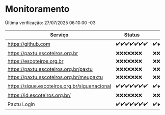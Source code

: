 # Monitoramento

Última verificação: 27/07/2025 06:10:00 -03

|Serviço|Status|Últimas 24h|
|---|---|---|
|https://github.com|<span title="2025-07-20: OK=22">✔️</span><span title="2025-07-21: OK=22">✔️</span><span title="2025-07-22: OK=23">✔️</span><span title="2025-07-23: OK=23">✔️</span><span title="2025-07-24: OK=23">✔️</span><span title="2025-07-25: OK=23">✔️</span><span title="2025-07-26: OK=9">✔️</span>|<span title="26/07/2025 07:09:00 -03 : 200">✔️</span><span title="26/07/2025 08:08:00 -03 : 200">✔️</span><span title="26/07/2025 09:17:00 -03 : 200">✔️</span><span title="26/07/2025 10:22:00 -03 : 200">✔️</span><span title="26/07/2025 11:08:00 -03 : 200">✔️</span><span title="26/07/2025 12:09:00 -03 : 200">✔️</span><span title="26/07/2025 13:10:00 -03 : 200">✔️</span><span title="26/07/2025 14:07:00 -03 : 200">✔️</span><span title="26/07/2025 15:13:00 -03 : 200">✔️</span><span title="26/07/2025 16:07:00 -03 : 200">✔️</span><span title="26/07/2025 17:10:00 -03 : 200">✔️</span><span title="26/07/2025 18:08:00 -03 : 200">✔️</span><span title="26/07/2025 19:09:00 -03 : 200">✔️</span><span title="26/07/2025 20:09:00 -03 : 200">✔️</span><span title="26/07/2025 21:57:00 -03 : 200">✔️</span><span title="27/07/2025 00:04:00 -03 : 200">✔️</span><span title="27/07/2025 01:34:00 -03 : 200">✔️</span><span title="27/07/2025 02:17:00 -03 : 200">✔️</span><span title="27/07/2025 03:14:00 -03 : 200">✔️</span><span title="27/07/2025 04:10:00 -03 : 200">✔️</span><span title="27/07/2025 05:12:00 -03 : 200">✔️</span><span title="27/07/2025 06:10:00 -03 : 200">✔️</span>|
|https://paxtu.escoteiros.org.br|<span title="2025-07-20: Falhas=22">❌</span><span title="2025-07-21: Falhas=22">❌</span><span title="2025-07-22: Falhas=23">❌</span><span title="2025-07-23: Falhas=23">❌</span><span title="2025-07-24: Falhas=23">❌</span><span title="2025-07-25: Falhas=23">❌</span><span title="2025-07-26: Falhas=9">❌</span>|<span title="26/07/2025 07:09:00 -03 : 403">❌</span><span title="26/07/2025 08:08:00 -03 : 403">❌</span><span title="26/07/2025 09:17:00 -03 : 403">❌</span><span title="26/07/2025 10:22:00 -03 : 403">❌</span><span title="26/07/2025 11:08:00 -03 : 403">❌</span><span title="26/07/2025 12:09:00 -03 : 403">❌</span><span title="26/07/2025 13:10:00 -03 : 403">❌</span><span title="26/07/2025 14:07:00 -03 : 403">❌</span><span title="26/07/2025 15:13:00 -03 : 403">❌</span><span title="26/07/2025 16:07:00 -03 : 403">❌</span><span title="26/07/2025 17:10:00 -03 : 403">❌</span><span title="26/07/2025 18:08:00 -03 : 403">❌</span><span title="26/07/2025 19:09:00 -03 : 403">❌</span><span title="26/07/2025 20:09:00 -03 : 403">❌</span><span title="26/07/2025 21:57:00 -03 : 403">❌</span><span title="27/07/2025 00:04:00 -03 : 403">❌</span><span title="27/07/2025 01:34:00 -03 : 403">❌</span><span title="27/07/2025 02:17:00 -03 : 403">❌</span><span title="27/07/2025 03:14:00 -03 : 403">❌</span><span title="27/07/2025 04:10:00 -03 : 403">❌</span><span title="27/07/2025 05:12:00 -03 : 403">❌</span><span title="27/07/2025 06:10:00 -03 : 403">❌</span>|
|https://escoteiros.org.br|<span title="2025-07-20: Falhas=22">❌</span><span title="2025-07-21: Falhas=22">❌</span><span title="2025-07-22: Falhas=23">❌</span><span title="2025-07-23: Falhas=23">❌</span><span title="2025-07-24: Falhas=23">❌</span><span title="2025-07-25: Falhas=23">❌</span><span title="2025-07-26: Falhas=9">❌</span>|<span title="26/07/2025 07:09:00 -03 : 403">❌</span><span title="26/07/2025 08:08:00 -03 : 403">❌</span><span title="26/07/2025 09:17:00 -03 : 403">❌</span><span title="26/07/2025 10:23:00 -03 : 403">❌</span><span title="26/07/2025 11:08:00 -03 : 403">❌</span><span title="26/07/2025 12:09:00 -03 : 403">❌</span><span title="26/07/2025 13:10:00 -03 : 403">❌</span><span title="26/07/2025 14:07:00 -03 : 403">❌</span><span title="26/07/2025 15:13:00 -03 : 403">❌</span><span title="26/07/2025 16:07:00 -03 : 403">❌</span><span title="26/07/2025 17:10:00 -03 : 403">❌</span><span title="26/07/2025 18:08:00 -03 : 403">❌</span><span title="26/07/2025 19:09:00 -03 : 403">❌</span><span title="26/07/2025 20:09:00 -03 : 403">❌</span><span title="26/07/2025 21:57:00 -03 : 403">❌</span><span title="27/07/2025 00:04:00 -03 : 403">❌</span><span title="27/07/2025 01:34:00 -03 : 403">❌</span><span title="27/07/2025 02:17:00 -03 : 403">❌</span><span title="27/07/2025 03:14:00 -03 : 403">❌</span><span title="27/07/2025 04:10:00 -03 : 403">❌</span><span title="27/07/2025 05:12:00 -03 : 403">❌</span><span title="27/07/2025 06:10:00 -03 : 403">❌</span>|
|https://paxtu.escoteiros.org.br/paxtu|<span title="2025-07-20: Falhas=22">❌</span><span title="2025-07-21: Falhas=22">❌</span><span title="2025-07-22: Falhas=23">❌</span><span title="2025-07-23: Falhas=23">❌</span><span title="2025-07-24: Falhas=23">❌</span><span title="2025-07-25: Falhas=23">❌</span><span title="2025-07-26: Falhas=9">❌</span>|<span title="26/07/2025 07:09:00 -03 : 403">❌</span><span title="26/07/2025 08:08:00 -03 : 403">❌</span><span title="26/07/2025 09:17:00 -03 : 403">❌</span><span title="26/07/2025 10:23:00 -03 : 403">❌</span><span title="26/07/2025 11:08:00 -03 : 403">❌</span><span title="26/07/2025 12:09:00 -03 : 403">❌</span><span title="26/07/2025 13:10:00 -03 : 403">❌</span><span title="26/07/2025 14:07:00 -03 : 403">❌</span><span title="26/07/2025 15:13:00 -03 : 403">❌</span><span title="26/07/2025 16:07:00 -03 : 403">❌</span><span title="26/07/2025 17:10:00 -03 : 403">❌</span><span title="26/07/2025 18:08:00 -03 : 403">❌</span><span title="26/07/2025 19:09:00 -03 : 403">❌</span><span title="26/07/2025 20:09:00 -03 : 403">❌</span><span title="26/07/2025 21:57:00 -03 : 403">❌</span><span title="27/07/2025 00:04:00 -03 : 403">❌</span><span title="27/07/2025 01:34:00 -03 : 403">❌</span><span title="27/07/2025 02:17:00 -03 : 403">❌</span><span title="27/07/2025 03:14:00 -03 : 403">❌</span><span title="27/07/2025 04:10:00 -03 : 403">❌</span><span title="27/07/2025 05:12:00 -03 : 403">❌</span><span title="27/07/2025 06:10:00 -03 : 403">❌</span>|
|https://paxtu.escoteiros.org.br/meupaxtu|<span title="2025-07-20: Falhas=22">❌</span><span title="2025-07-21: Falhas=22">❌</span><span title="2025-07-22: Falhas=23">❌</span><span title="2025-07-23: Falhas=23">❌</span><span title="2025-07-24: Falhas=23">❌</span><span title="2025-07-25: Falhas=23">❌</span><span title="2025-07-26: Falhas=9">❌</span>|<span title="26/07/2025 07:09:00 -03 : 403">❌</span><span title="26/07/2025 08:08:00 -03 : 403">❌</span><span title="26/07/2025 09:17:00 -03 : 403">❌</span><span title="26/07/2025 10:23:00 -03 : 403">❌</span><span title="26/07/2025 11:08:00 -03 : 403">❌</span><span title="26/07/2025 12:09:00 -03 : 403">❌</span><span title="26/07/2025 13:10:00 -03 : 403">❌</span><span title="26/07/2025 14:07:00 -03 : 403">❌</span><span title="26/07/2025 15:13:00 -03 : 403">❌</span><span title="26/07/2025 16:07:00 -03 : 403">❌</span><span title="26/07/2025 17:10:00 -03 : 403">❌</span><span title="26/07/2025 18:08:00 -03 : 403">❌</span><span title="26/07/2025 19:09:00 -03 : 403">❌</span><span title="26/07/2025 20:09:00 -03 : 403">❌</span><span title="26/07/2025 21:57:00 -03 : 403">❌</span><span title="27/07/2025 00:04:00 -03 : 403">❌</span><span title="27/07/2025 01:34:00 -03 : 403">❌</span><span title="27/07/2025 02:17:00 -03 : 403">❌</span><span title="27/07/2025 03:14:00 -03 : 403">❌</span><span title="27/07/2025 04:10:00 -03 : 403">❌</span><span title="27/07/2025 05:12:00 -03 : 403">❌</span><span title="27/07/2025 06:10:00 -03 : 403">❌</span>|
|https://sigue.escoteiros.org.br/siguenacional|<span title="2025-07-20: OK=22">✔️</span><span title="2025-07-21: OK=22">✔️</span><span title="2025-07-22: OK=23">✔️</span><span title="2025-07-23: OK=23">✔️</span><span title="2025-07-24: OK=23">✔️</span><span title="2025-07-25: OK=23">✔️</span><span title="2025-07-26: OK=9">✔️</span>|<span title="26/07/2025 07:09:00 -03 : 200">✔️</span><span title="26/07/2025 08:08:00 -03 : 200">✔️</span><span title="26/07/2025 09:17:00 -03 : 200">✔️</span><span title="26/07/2025 10:23:00 -03 : 200">✔️</span><span title="26/07/2025 11:08:00 -03 : 200">✔️</span><span title="26/07/2025 12:09:00 -03 : 200">✔️</span><span title="26/07/2025 13:10:00 -03 : 200">✔️</span><span title="26/07/2025 14:07:00 -03 : 200">✔️</span><span title="26/07/2025 15:13:00 -03 : 200">✔️</span><span title="26/07/2025 16:07:00 -03 : 200">✔️</span><span title="26/07/2025 17:10:00 -03 : 200">✔️</span><span title="26/07/2025 18:08:00 -03 : 200">✔️</span><span title="26/07/2025 19:09:00 -03 : 200">✔️</span><span title="26/07/2025 20:09:00 -03 : 200">✔️</span><span title="26/07/2025 21:57:00 -03 : 200">✔️</span><span title="27/07/2025 00:04:00 -03 : 200">✔️</span><span title="27/07/2025 01:34:00 -03 : 200">✔️</span><span title="27/07/2025 02:17:00 -03 : 200">✔️</span><span title="27/07/2025 03:14:00 -03 : 200">✔️</span><span title="27/07/2025 04:10:00 -03 : 200">✔️</span><span title="27/07/2025 05:12:00 -03 : 200">✔️</span><span title="27/07/2025 06:10:00 -03 : 200">✔️</span>|
|https://id.escoteiros.org.br/|<span title="2025-07-20: Falhas=22">❌</span><span title="2025-07-21: Falhas=22">❌</span><span title="2025-07-22: Falhas=23">❌</span><span title="2025-07-23: Falhas=23">❌</span><span title="2025-07-24: Falhas=23">❌</span><span title="2025-07-25: Falhas=23">❌</span><span title="2025-07-26: Falhas=9">❌</span>|<span title="26/07/2025 07:09:00 -03 : 403">❌</span><span title="26/07/2025 08:08:00 -03 : 403">❌</span><span title="26/07/2025 09:17:00 -03 : 403">❌</span><span title="26/07/2025 10:23:00 -03 : 403">❌</span><span title="26/07/2025 11:08:00 -03 : 403">❌</span><span title="26/07/2025 12:09:00 -03 : 403">❌</span><span title="26/07/2025 13:10:00 -03 : 403">❌</span><span title="26/07/2025 14:07:00 -03 : 403">❌</span><span title="26/07/2025 15:13:00 -03 : 403">❌</span><span title="26/07/2025 16:07:00 -03 : 403">❌</span><span title="26/07/2025 17:10:00 -03 : 403">❌</span><span title="26/07/2025 18:08:00 -03 : 403">❌</span><span title="26/07/2025 19:09:00 -03 : 403">❌</span><span title="26/07/2025 20:09:00 -03 : 403">❌</span><span title="26/07/2025 21:58:00 -03 : 403">❌</span><span title="27/07/2025 00:04:00 -03 : 403">❌</span><span title="27/07/2025 01:34:00 -03 : 403">❌</span><span title="27/07/2025 02:17:00 -03 : 403">❌</span><span title="27/07/2025 03:14:00 -03 : 403">❌</span><span title="27/07/2025 04:10:00 -03 : 403">❌</span><span title="27/07/2025 05:12:00 -03 : 403">❌</span><span title="27/07/2025 06:10:00 -03 : 403">❌</span>|
|Paxtu Login|<span title="2025-07-20: OK=22">✔️</span><span title="2025-07-21: OK=22">✔️</span><span title="2025-07-22: OK=23">✔️</span><span title="2025-07-23: OK=23">✔️</span><span title="2025-07-24: OK=23">✔️</span><span title="2025-07-25: OK=23">✔️</span><span title="2025-07-26: OK=9">✔️</span>|<span title="26/07/2025 07:09:00 -03 : 200">✔️</span><span title="26/07/2025 08:08:00 -03 : 200">✔️</span><span title="26/07/2025 09:17:00 -03 : 200">✔️</span><span title="26/07/2025 10:23:00 -03 : 200">✔️</span><span title="26/07/2025 11:08:00 -03 : 200">✔️</span><span title="26/07/2025 12:09:00 -03 : 200">✔️</span><span title="26/07/2025 13:10:00 -03 : 200">✔️</span><span title="26/07/2025 14:07:00 -03 : 200">✔️</span><span title="26/07/2025 15:13:00 -03 : 200">✔️</span><span title="26/07/2025 16:07:00 -03 : 200">✔️</span><span title="26/07/2025 17:10:00 -03 : 200">✔️</span><span title="26/07/2025 18:08:00 -03 : 200">✔️</span><span title="26/07/2025 19:09:00 -03 : 200">✔️</span><span title="26/07/2025 20:09:00 -03 : 200">✔️</span><span title="26/07/2025 21:58:00 -03 : 200">✔️</span><span title="27/07/2025 00:04:00 -03 : 200">✔️</span><span title="27/07/2025 01:34:00 -03 : 200">✔️</span><span title="27/07/2025 02:17:00 -03 : 200">✔️</span><span title="27/07/2025 03:14:00 -03 : 200">✔️</span><span title="27/07/2025 04:10:00 -03 : 200">✔️</span><span title="27/07/2025 05:12:00 -03 : 200">✔️</span><span title="27/07/2025 06:10:00 -03 : 200">✔️</span>|
